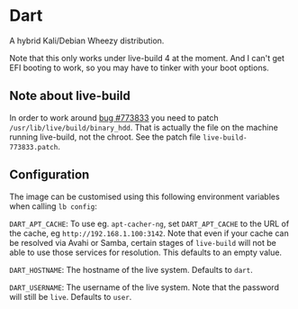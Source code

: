 # Dart

A hybrid Kali/Debian Wheezy distribution.

Note that this only works under live-build 4 at the moment. And I can't get EFI booting to work, so you may have to tinker with your boot options.

## Note about live-build

In order to work around [bug #773833](https://bugs.debian.org/cgi-bin/bugreport.cgi?bug=773833) you need to patch `/usr/lib/live/build/binary_hdd`. That is actually the file on the machine running live-build, not the chroot. See the patch file `live-build-773833.patch`.

## Configuration

The image can be customised using this following environment variables when calling `lb config`:

`DART_APT_CACHE`: To use eg. `apt-cacher-ng`, set `DART_APT_CACHE` to the URL of the cache, eg `http://192.168.1.100:3142`. Note that even if your cache can be resolved via Avahi or Samba, certain stages of `live-build` will not be able to use those services for resolution. This defaults to an empty value.

`DART_HOSTNAME`: The hostname of the live system. Defaults to `dart`.

`DART_USERNAME`: The username of the live system. Note that the password will still be `live`. Defaults to `user`.
